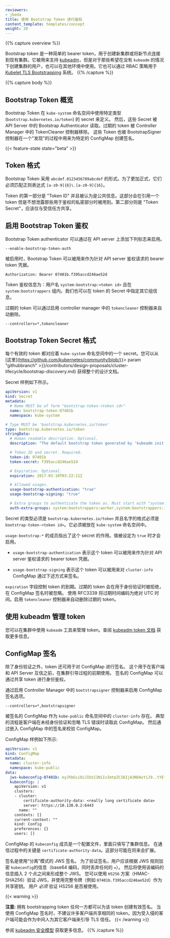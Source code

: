 ```yaml
---
reviewers:
- jbeda
title: 使用 Bootstrap Token 进行鉴权
content_template: templates/concept
weight: 20
---
```

<!-- 
---
reviewers:
- jbeda
title: Authenticating with Bootstrap Tokens
content_template: templates/concept
weight: 20
--- 
-->

{{% capture overview %}}
<!-- 
Bootstrap tokens are a simple bearer token that is meant to be used when
creating new clusters or joining new nodes to an existing cluster.  It was built
to support [kubeadm](/docs/reference/setup-tools/kubeadm/kubeadm/), but can be used in other contexts
for users that wish to start clusters without `kubeadm`. It is also built to
work, via RBAC policy, with the [Kubelet TLS
Bootstrapping](/docs/reference/command-line-tools-reference/kubelet-tls-bootstrapping/) system. 
-->
Bootstrap token 是一种简单的 bearer token，用于创建新集群或将新节点连接到现有集群。它被用来支持 [kubeadm](/docs/reference/setup-tools/kubeadm/kubeadm/)，但是对于那些希望在没有 `kubeadm` 的情况下创建集群的用户，也可以在其他环境中使用。它也可以通过 RBAC 策略用于 [Kubelet TLS
Bootstrapping](/docs/reference/command-line-tools-reference/kubelet-tls-bootstrapping/) 系统。
{{% /capture %}}

{{% capture body %}}
<!-- 
## Bootstrap Tokens Overview 
-->
## Bootstrap Token 概览

<!-- 
Bootstrap Tokens are defined with a specific type
(`bootstrap.kubernetes.io/token`) of secrets that lives in the `kube-system`
namespace.  These Secrets are then read by the Bootstrap Authenticator in the
API Server.  Expired tokens are removed with the TokenCleaner controller in the
Controller Manager.  The tokens are also used to create a signature for a
specific ConfigMap used in a "discovery" process through a BootstrapSigner
controller. 
-->
Bootstrap Token 在 `kube-system` 命名空间中使用特定类型 (`bootstrap.kubernetes.io/token`) 的 secret 来定义。
然后，这些 Secret 被 API Server 中的 Bootstrap Authenticator 读取。过期的 token 被 Controller Manager 中的 TokenCleaner 控制器移除。
这些 Token 也被 BootstrapSigner 控制器在一个"发现"的过程中用来为特定的 ConfigMap 创建签名。 

{{< feature-state state="beta" >}}

<!-- 
## Token Format 
-->
## Token 格式

<!-- 
Bootstrap Tokens take the form of `abcdef.0123456789abcdef`.  More formally,
they must match the regular expression `[a-z0-9]{6}\.[a-z0-9]{16}`. 
-->
Bootstrap Token 采用 `abcdef.0123456789abcdef` 的形式。为了更加正式，它们必须匹配正则表达式 `[a-z0-9]{6}\.[a-z0-9]{16}`。

<!--
The first part of the token is the "Token ID" and is considered public
information.  It is used when referring to a token without leaking the secret
part used for authentication. The second part is the "Token Secret" and should
only be shared with trusted parties.
-->
Token 的第一部分是 "Token ID" 并且被认为是公共信息。这部分会在引用一个 token 但是不想泄露那些用于鉴权的私密部分时被用到。第二部分则是 "Token Secret"，应该仅与受信任方共享。

<!-- 
## Enabling Bootstrap Token Authentication
-->
## 启用 Bootstrap Token 鉴权

<!-- 
The Bootstrap Token authenticator can be enabled using the following flag on the
API server: 
-->
Bootstrap Token authenticator 可以通过在 API server 上添加下列标志来启用。

```
--enable-bootstrap-token-auth
```

<!-- 
When enabled, bootstrapping tokens can be used as bearer token credentials to
authenticate requests against the API server. 
-->
被启用时，Bootstrap Token 可以被用来作为针对 API server 鉴权请求的 bearer token 凭据。

```http
Authorization: Bearer 07401b.f395accd246ae52d
```

<!-- 
Tokens authenticate as the username `system:bootstrap:<token id>` and are members
of the group `system:bootstrappers`.  Additional groups may be specified in the
token's Secret. 
-->
Token 鉴权信息为：用户名 `system:bootstrap:<token id>` 且在 `system:bootstrappers` 组内。我们也可以在 token 的 Secret 中指定其它组信息。

<!-- Expired tokens can be deleted automatically by enabling the `tokencleaner`
controller on the controller manager. -->
过期的 token 可以通过启用 controller manager 中的 `tokencleaner` 控制器来自动删除。

```
--controllers=*,tokencleaner
```

<!-- 
## Bootstrap Token Secret Format 
-->
## Bootstrap Token Secret 格式

<!-- 
Each valid token is backed by a secret in the `kube-system` namespace.  You can
find the full design doc
[here](https://github.com/kubernetes/community/blob/{{< param "githubbranch" >}}/contributors/design-proposals/cluster-lifecycle/bootstrap-discovery.md). 
-->
每个有效的 token 都对应着 `kube-system` 命名空间中的一个 secret。您可以从 [这里](https://github.com/kubernetes/community/blob/{{< param "githubbranch" >}}/contributors/design-proposals/cluster-lifecycle/bootstrap-discovery.md) 获得整个的设计文档。

<!-- 
Here is what the secret looks like. 
-->
Secret 样例如下所示。

```yaml
apiVersion: v1
kind: Secret
metadata:
  # Name MUST be of form "bootstrap-token-<token id>"
  name: bootstrap-token-07401b
  namespace: kube-system

# Type MUST be 'bootstrap.kubernetes.io/token'
type: bootstrap.kubernetes.io/token
stringData:
  # Human readable description. Optional.
  description: "The default bootstrap token generated by 'kubeadm init'."

  # Token ID and secret. Required.
  token-id: 07401b
  token-secret: f395accd246ae52d

  # Expiration. Optional.
  expiration: 2017-03-10T03:22:11Z

  # Allowed usages.
  usage-bootstrap-authentication: "true"
  usage-bootstrap-signing: "true"

  # Extra groups to authenticate the token as. Must start with "system:bootstrappers:"
  auth-extra-groups: system:bootstrappers:worker,system:bootstrappers:ingress
```

<!-- 
The type of the secret must be `bootstrap.kubernetes.io/token` and the name must
be `bootstrap-token-<token id>`.  It must also exist in the `kube-system`
namespace. 
-->
Secret 的类型必须是 `bootstrap.kubernetes.io/token` 并且名字的格式必须是 `bootstrap-token-<token id>`。它必须被放在 `kube-system` 命名空间中。

<!-- 
The `usage-bootstrap-*` members indicate what this secret is intended to be used
for.  A value must be set to `true` to be enabled. 
-->
`usage-bootstrap-*` 的成员指出了这个 secret 的作用。值被设定为 `true` 时才会启用。

<!-- * `usage-bootstrap-authentication` indicates that the token can be used to
authenticate to the API server as a bearer token. -->
* `usage-bootstrap-authentication` 表示这个 token 可以被用来作为针对 API server 鉴权请求的 bearer token 凭据。
<!-- * `usage-bootstrap-signing` indicates that the token may be used to sign the
`cluster-info` ConfigMap as described below. -->
* `usage-bootstrap-signing` 表示这个 token 可以被用来对 `cluster-info` ConfigMap 通过下述方式来签名。

<!-- 
The `expiration` field controls the expiry of the token.  Expired tokens are
rejected when used for authentication and ignored during ConfigMap signing. 
The expiry value is encoded as an absolute UTC time using RFC3339.  Enable the
`tokencleaner` controller to automatically delete expired tokens. 
-->
`expiration` 字段控制 token 的到期。过期的 token 会在用于身份验证时被拒绝，在 ConfigMap 签名时被忽略。
使用 RFC3339 将过期时间编码为绝对 UTC 时间。启用 `tokencleaner` 控制器来自动删除过期的 token。

<!-- 
## Token Management with kubeadm 
-->
## 使用 kubeadm 管理 token

<!-- 
You can use the `kubeadm` tool to manage tokens on a running cluster. See the
[kubeadm token docs](/docs/reference/setup-tools/kubeadm/kubeadm-token/) for details. 
-->
您可以在集群中使用 `kubeadm` 工具来管理 token。查阅 [kubeadm token 文档](/docs/reference/setup-tools/kubeadm/kubeadm-token/) 获取更多信息。

<!-- 
## ConfigMap Signing 
-->
## ConfigMap 签名

<!-- 
In addition to authentication, the tokens can be used to sign a ConfigMap.  This
is used early in a cluster bootstrap process before the client trusts the API
server.  The signed ConfigMap can be authenticated by the shared token. 
-->
除了身份验证之外，token 还可用于对 ConfigMap 进行签名。
这个用于在客户端和 API Server 互信之前，在集群引导过程的前期使用。
签名的 ConfigMap 可以通过共享 token 进行身份鉴权。

<!-- 
Enable ConfigMap signing by enabling the `bootstrapsigner` controller on the
Controller Manager. 
-->
通过启用 Controller Manager 中的 `bootstrapsigner` 控制器来启用 ConfigMap 签名选项。

```
--controllers=*,bootstrapsigner
```

<!-- 
The ConfigMap that is signed is `cluster-info` in the `kube-public` namespace.
The typical flow is that a client reads this ConfigMap while unauthenticated and
ignoring TLS errors.  It then validates the payload of the ConfigMap by looking
at a signature embedded in the ConfigMap. 
-->
被签名的 ConfigMap 作为 `kube-public` 命名空间中的 `cluster-info` 存在。
典型的流程是客户端在未经身份验证和忽略 TLS 错误时读取此 ConfigMap。
然后通过嵌入 ConfigMap 中的签名来校验 ConfigMap。

<!-- 
The ConfigMap may look like this: 
-->
ConfigMap 样例如下所示:

```yaml
apiVersion: v1
kind: ConfigMap
metadata:
  name: cluster-info
  namespace: kube-public
data:
  jws-kubeconfig-07401b: eyJhbGciOiJIUzI1NiIsImtpZCI6IjA3NDAxYiJ9..tYEfbo6zDNo40MQE07aZcQX2m3EB2rO3NuXtxVMYm9U
  kubeconfig: |
    apiVersion: v1
    clusters:
    - cluster:
        certificate-authority-data: <really long certificate data>
        server: https://10.138.0.2:6443
      name: ""
    contexts: []
    current-context: ""
    kind: Config
    preferences: {}
    users: []
```

<!-- 
The `kubeconfig` member of the ConfigMap is a config file with just the cluster
information filled out.  The key thing being communicated here is the
`certificate-authority-data`.  This may be expanded in the future. 
-->
ConfigMap 的 `kubeconfig` 成员是一个配置文件，里面只填写了集群信息。
在通信过程中的关键是 `certificate-authority-data`。这部分可能在将来会扩展。

<!-- 
The signature is a JWS signature using the "detached" mode.  To validate the
signature, the user should encode the `kubeconfig` payload according to JWS
rules (base64 encoded while discarding any trailing `=`).  That encoded payload
is then used to form a whole JWS by inserting it between the 2 dots.  You can
verify the JWS using the `HS256` scheme (HMAC-SHA256) with the full token (e.g.
`07401b.f395accd246ae52d`) as the shared secret.  Users _must_ verify that HS256
is used. 
-->
签名是使用“分离”模式的 JWS 签名。
为了验证签名，用户应该根据 JWS 规则加密 `kubeconfig`的信息（base64 编码，同时丢弃任何的 `=`）。
然后将使用该编码的信息插入 2 个点之间来形成整个 JWS。
您可以使用 `HS256` 方案（HMAC-SHA256）验证 JWS，并使用完整令牌（例如 `07401b.f395accd246ae52d`）作为共享密钥。 用户 _必须_ 验证 HS256 是否被使用。

{{< warning >}}
<!-- 
**Warning:** Any party with a bootstrapping token can create a valid signature for that
token. When using ConfigMap signing it's discouraged to share the same token with
many clients, since a compromised client can potentially man-in-the middle another
client relying on the signature to bootstrap TLS trust. 
-->
**注意:** 拥有 bootstrapping token 任何一方都可以为该 token 创建有效签名。
当使用 ConfigMap 签名时，不建议许多客户端共享相同的 token，因为受入侵的客户端可能会作为中间人为其它客户端来引导 TLS 信任。
{{< /warning >}}

<!-- 
Consult the [kubeadm security model](/docs/reference/generated/kubeadm/#security-model)
section for more information. 
-->
参阅 [kubeadm 安全模型](/docs/reference/generated/kubeadm/#security-model) 获取更多信息。
{{% /capture %}}
